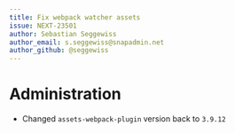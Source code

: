 ```yaml
---
title: Fix webpack watcher assets
issue: NEXT-23501
author: Sebastian Seggewiss
author_email: s.seggewiss@snapadmin.net
author_github: @seggewiss
---
```

# Administration
* Changed `assets-webpack-plugin` version back to `3.9.12`
